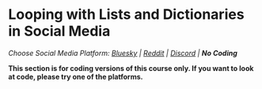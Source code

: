 # Looping with Lists and Dictionaries in Social Media
_Choose Social Media Platform: <a href='../../../bsky/ch05_history/04_list_data_python/00_intro.html'>Bluesky</a> | <a href='../../../reddit/ch05_history/04_list_data_python/00_intro.html'>Reddit</a> | <a href='../../../discord/ch05_history/04_list_data_python/00_intro.html'>Discord</a> | __No Coding___



__This section is for coding versions of this course only. If you want to look at code, please try one of the platforms.__

```{tableofcontents}
```
